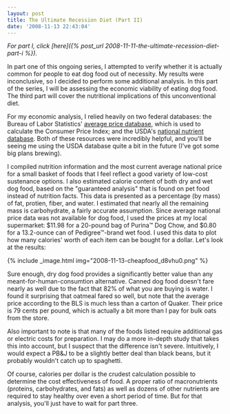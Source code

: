 ```yaml
---
layout: post
title: The Ultimate Recession Diet (Part II)
date: '2008-11-13 22:43:04'
---
```



*For part I, click [here]({% post_url 2008-11-11-the-ultimate-recession-diet-part-i %}).*

In part one of this ongoing series, I attempted to verify whether it is actually common for people to eat dog food out of necessity. My results were inconclusive, so I decided to perform some additional analysis. In this part of the series, I will be assessing the economic viability of eating dog food. The third part will cover the nutritional implications of this unconventional diet.

For my economic analysis, I relied heavily on two federal databases: the Bureau of Labor Statistics' [average price database](http://data.bls.gov/PDQ/outside.jsp?survey=ap), which is used to calculate the Consumer Price Index; and the USDA's [national nutrient database](http://www.nal.usda.gov/fnic/foodcomp/search/). Both of these resources were incredibly helpful, and you'll be seeing me using the USDA database quite a bit in the future (I've got some big plans brewing).

I compiled nutrition information and the most current average national price for a small basket of foods that I feel reflect a good variety of low-cost sustenance options. I also estimated calorie content of both dry and wet dog food, based on the "guaranteed analysis" that is found on pet food instead of nutrition facts. This data is presented as a percentage (by mass) of fat, protien, fiber, and water. I estimated that nearly all the remaining mass is carbohydrate, a fairly accurate assumption. Since average national price data was not available for dog food, I used the prices at my local supermarket: $11.98 for a 20-pound bag of Purina™ Dog Chow, and $0.80 for a 13.2-ounce can of Pedigree™-brand wet food. I used this data to plot how many calories' worth of each item can be bought for a dollar. Let's look at the results:

{% include _image.html img="2008-11-13-cheapfood_d8vhu0.png" %}

Sure enough, dry dog food provides a significantly better value than any meant-for-human-consumtion alternative. Canned dog food doesn't fare nearly as well due to the fact that 82% of what you are buying is water. I found it surprising that oatmeal fared so well, but note that the average price according to the BLS is much less than a carton of Quaker. Their price is 79 cents per pound, which is actually a bit more than I pay for bulk oats from the store.

Also important to note is that many of the foods listed require additional gas or electric costs for preparation. I may do a more in-depth study that takes this into account, but I suspect that the difference isn't severe. Intuitively, I would expect a PB&J to be a slightly better deal than black beans, but it probably wouldn't catch up to spaghetti.

Of course, calories per dollar is the crudest calculation possible to determine the cost effectiveness of food. A proper ratio of macronutrients (proteins, carbohydrates, and fats) as well as dozens of other nutrients are required to stay healthy over even a short period of time. But for that analysis, you'll just have to wait for part three.


